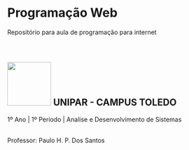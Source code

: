 # Programação Web

Repositório para aula de programação para internet

<br />

## <img src="https://www.unipar.br/static/img/logos/horizontal.8265e340f954.svg" width="100px"> UNIPAR - CAMPUS TOLEDO 

1º Ano | 1º Periodo | Analise e Desenvolvimento de Sistemas 

<br>
Professor: Paulo H. P. Dos Santos
